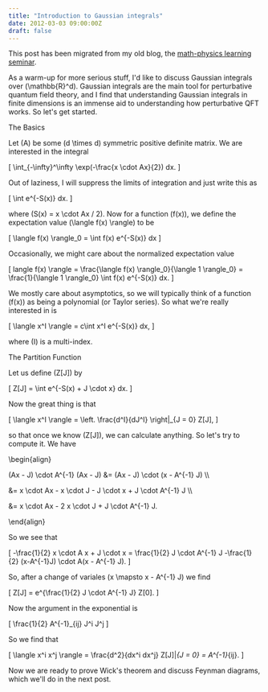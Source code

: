 ```yaml
---
title: "Introduction to Gaussian integrals"
date: 2012-03-03 09:00:00Z
draft: false
---
```


This post has been migrated from my old blog, the [math-physics learning seminar](https://mathphysseminar.blogspot.com/).


As a warm-up for more serious stuff, I'd like to discuss Gaussian integrals over \(\mathbb{R}^d\). Gaussian integrals are the main tool for perturbative quantum field theory, and I find that understanding Gaussian integrals in finite dimensions is an immense aid to understanding how perturbative QFT works. So let's get started.


The Basics


Let \(A\) be some \(d \times d\) symmetric positive definite matrix. We are interested in the integral

\[ \int_{-\infty}^\infty \exp(-\frac{x \cdot Ax}{2}) dx. \]

Out of laziness, I will suppress the limits of integration and just write this as

\[ \int e^{-S(x)} dx. \]

where \(S(x) = x \cdot Ax / 2\). Now for a function \(f(x)\), we define the expectation value \(\langle f(x) \rangle\) to be

\[ \langle f(x) \rangle_0 = \int f(x) e^{-S(x)} dx \]

Occasionally, we might care about the normalized expectation value

\[ langle f(x) \rangle = \frac{\langle f(x) \rangle_0}{\langle 1 \rangle_0} = \frac{1}{\langle 1 \rangle_0} \int f(x) e^{-S(x)} dx. \]

We mostly care about asymptotics, so we will typically think of a function \(f(x)\) as being a polynomial (or Taylor series). So what we're really interested in is

\[ \langle x^I \rangle = c\int x^I e^{-S(x)} dx, \]

where \(I\) is a multi-index.


The Partition Function


Let us define \(Z[J]\) by

\[ Z[J] = \int e^{-S(x) + J \cdot x} dx. \]


Now the great thing is that

\[ \langle x^I \rangle = \left. \frac{d^I}{dJ^I} \right|_{J = 0} Z[J], \]

so that once we know \(Z[J]\), we can calculate anything. So let's try to compute it. We have


\begin{align}

(Ax - J) \cdot A^{-1} (Ax - J) &amp;= (Ax - J) \cdot (x - A^{-1} J) \\\

&amp;= x \cdot Ax - x \cdot J - J \cdot x + J \cdot A^{-1} J \\\

&amp;= x \cdot Ax - 2 x \cdot J + J \cdot A^{-1} J.

\end{align}

So we see that

\[ -\frac{1}{2} x \cdot A x + J \cdot x = \frac{1}{2} J \cdot A^{-1} J -\frac{1}{2} (x-A^{-1}J) \cdot A(x - A^{-1} J). \]

So, after a change of variales \(x \mapsto x - A^{-1} J\) we find

\[ Z[J] = e^{\frac{1}{2} J \cdot A^{-1} J} Z[0]. \]

Now the argument in the exponential is

\[ \frac{1}{2} A^{-1}_{ij} J^i J^j \]

So we find that

\[ \langle x^i x^j \rangle = \frac{d^2}{dx^i dx^j} Z[J]|_{J = 0} = A^{-1}_{ij}. \]


Now we are ready to prove Wick's theorem and discuss Feynman diagrams, which we'll do in the next post.
